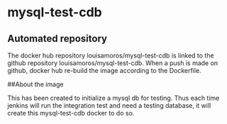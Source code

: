 # mysql-test-cdb

## Automated repository

The docker hub repository louisamoros/mysql-test-cdb is linked to the github repository louisamoros/mysql-test-cdb. When a push is made on github, docker hub re-build the image according to the Dockerfile.

##About the image

This has been created to initialize a mysql db for testing. Thus each time jenkins will run the integration test and need a testing database, it will create this mysql-test-cdb docker to do so.
